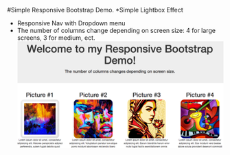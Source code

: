 #Simple Responsive Bootstrap Demo.
*Simple Lightbox Effect
* Responsive Nav with Dropdown menu
* The number of columns change depending on screen size: 4 for large screens, 3 for medium, ect.
![site](img/site.png)
